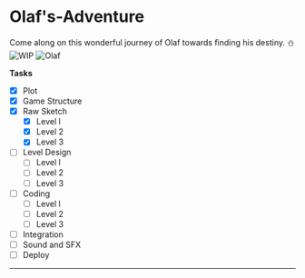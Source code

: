 # Olaf's-Adventure
Come along on this wonderful journey of Olaf towards finding his destiny. ⛄
![WIP](https://thumbs.gfycat.com/TintedFemaleFieldspaniel-max-1mb.gif)  ![Olaf](https://media.tenor.com/images/b0cf79786a96df80f3983f593e177dba/tenor.gif)

**Tasks**
- [x] Plot
- [x] Game Structure
- [x] Raw Sketch
  - [x] Level l
  - [x] Level 2
  - [x] Level 3   
- [ ] Level Design
  - [ ] Level l
  - [ ] Level 2
  - [ ] Level 3  
- [ ] Coding
  - [ ] Level l
  - [ ] Level 2
  - [ ] Level 3
- [ ] Integration
- [ ] Sound and SFX
- [ ] Deploy
---
